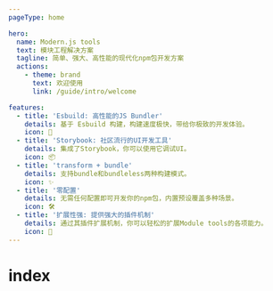 ```yaml
---
pageType: home

hero:
  name: Modern.js tools
  text: 模块工程解决方案
  tagline: 简单、强大、高性能的现代化npm包开发方案
  actions:
    - theme: brand
      text: 欢迎使用
      link: /guide/intro/welcome

features:
  - title: 'Esbuild: 高性能的JS Bundler'
    details: 基于 Esbuild 构建，构建速度极快，带给你极致的开发体验。
    icon: 🚀
  - title: 'Storybook: 社区流行的UI开发工具'
    details: 集成了Storybook，你可以使用它调试UI。
    icon: 📦
  - title: 'transform + bundle'
    details: 支持bundle和bundleless两种构建模式。
    icon: ✨
  - title: '零配置'
    details: 无需任何配置即可开发你的npm包，内置预设覆盖多种场景。
    icon: 🛠️
  - title: '扩展性强: 提供强大的插件机制'
    details: 通过其插件扩展机制，你可以轻松的扩展Module tools的各项能力。
    icon: 🎨
---
```

# index
